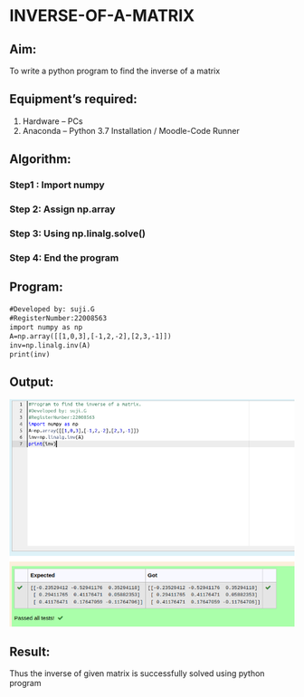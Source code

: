# INVERSE-OF-A-MATRIX
## Aim:
To write a python program to find the inverse of a matrix
## Equipment’s required:
1. 	Hardware – PCs
2. 	Anaconda – Python 3.7 Installation / Moodle-Code Runner
## Algorithm:
### Step1 : Import numpy
### Step 2: Assign np.array
### Step 3: Using np.linalg.solve()
### Step 4: End the program

## Program:
```#Program to find the inverse of a matrix.
#Developed by: suji.G
#RegisterNumber:22008563
import numpy as np
A=np.array([[1,0,3],[-1,2,-2],[2,3,-1]])
inv=np.linalg.inv(A)
print(inv)
```
## Output:
![output](inverse.png)
## Result:
Thus the inverse of given matrix is successfully solved using python program

